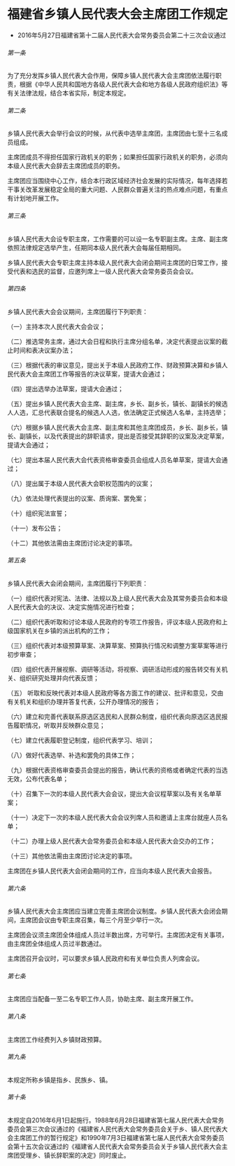 # 福建省乡镇人民代表大会主席团工作规定

- 2016年5月27日福建省第十二届人民代表大会常务委员会第二十三次会议通过

<!-- INFO END -->

###### 第一条

为了充分发挥乡镇人民代表大会作用，保障乡镇人民代表大会主席团依法履行职责，根据《中华人民共和国地方各级人民代表大会和地方各级人民政府组织法》等有关法律法规，结合本省实际，制定本规定。

###### 第二条

乡镇人民代表大会举行会议的时候，从代表中选举主席团，主席团由七至十三名成员组成。

主席团成员不得担任国家行政机关的职务；如果担任国家行政机关的职务，必须向本级人民代表大会辞去主席团成员的职务。

主席团应当围绕中心工作，结合本行政区域经济社会发展的实际情况，每年选择若干事关改革发展稳定全局的重大问题、人民群众普遍关注的热点难点问题，有重点有计划地开展工作。

###### 第三条

乡镇人民代表大会设专职主席，工作需要的可以设一名专职副主席。主席、副主席依照法律规定选举产生，任期同本级人民代表大会每届任期相同。

乡镇人民代表大会专职主席主持本级人民代表大会闭会期间主席团的日常工作，接受代表和选民的监督，应邀列席上一级人民代表大会常务委员会会议。

###### 第四条

乡镇人民代表大会会议期间，主席团履行下列职责：

（一）主持本次人民代表大会会议；

（二）推选常务主席，通过大会日程和执行主席分组名单，决定代表提出议案的截止时间和表决议案办法；

（三）根据代表的审议意见，提出关于本级人民政府工作、财政预算决算和乡镇人民代表大会主席团工作等报告的决议草案，提请大会通过；

（四）提出选举办法草案，提请大会通过；

（五）提出乡镇人民代表大会主席、副主席，乡长、副乡长，镇长、副镇长的候选人人选，汇总代表联合提名的候选人人选，依法确定正式候选人名单，主持选举；

（六）根据乡镇人民代表大会主席、副主席和其他主席团成员，乡长、副乡长，镇长、副镇长，以及代表提出的辞职请求，提出是否接受其辞职的议案及决定草案，提请大会通过；

（七）提出本届人民代表大会代表资格审查委员会组成人员名单草案，提请大会通过；

（八）提出属于本级人民代表大会职权范围内的议案；

（九）依法处理代表提出的议案、质询案、罢免案；

（十）组织宪法宣誓；

（十一）发布公告；

（十二）其他依法需由主席团讨论决定的事项。

###### 第五条

乡镇人民代表大会闭会期间，主席团履行下列职责：

（一）组织代表对宪法、法律、法规以及上级人民代表大会及其常务委员会和本级人民代表大会的决议、决定实施情况进行检查；

（二）组织代表听取和讨论本级人民政府的专项工作报告，评议本级人民政府和上级国家机关在乡镇的派出机构的工作；

（三）组织代表对本级预算草案、决算草案、预算执行情况和调整方案草案等进行初步审查；

（四）组织代表开展视察、调研等活动，将视察、调研活动形成的报告转交有关机关、组织研究处理并向代表反馈；

（五） 听取和反映代表对本级人民政府等各方面工作的建议、批评和意见，交由有关机关和组织办理并答复代表，公开办理情况的报告；

（六）建立和完善代表联系原选区选民和人民群众制度，组织代表向原选区选民报告履职情况，听取并反映群众意见；

（七）建立代表履职登记制度，组织代表学习、培训；

（八）做好代表选举、补选和罢免的具体工作；

（九）根据代表资格审查委员会提出的报告，确认代表的资格或者确定代表的当选无效，公布代表名单；

（十）召集下一次的本级人民代表大会会议，提出大会议程草案以及有关名单草案；

（十一）决定下一次的本级人民代表大会会议列席人员和邀请上主席台就座人员名单；

（十二）办理上级人民代表大会常务委员会和本级人民代表大会交办的工作；

（十三）其他依法需由主席团讨论决定的事项。

主席团在乡镇人民代表大会闭会期间的工作，应当向本级人民代表大会报告。

###### 第六条

乡镇人民代表大会主席团应当建立完善主席团会议制度。乡镇人民代表大会闭会期间，主席团会议由专职主席召集，每三个月至少举行一次。

主席团会议须主席团全体组成人员过半数出席，方可举行。主席团决定有关事项，由主席团全体组成人员过半数通过。

主席团召开会议时，可以要求乡镇人民政府和有关单位负责人列席会议。

###### 第七条

主席团应当配备一至二名专职工作人员，协助主席、副主席开展工作。

###### 第八条

主席团工作经费列入乡镇财政预算。

###### 第九条

本规定所称乡镇是指乡、民族乡、镇。

###### 第十条

本规定自2016年6月1日起施行。1988年6月28日福建省第七届人民代表大会常务委员会第三次会议通过的《福建省人民代表大会常务委员会关于乡、镇人民代表大会主席团工作的暂行规定》和1990年7月3日福建省第七届人民代表大会常务委员会第十五次会议通过的《福建省人民代表大会常务委员会关于乡镇人民代表大会主席团受理乡、镇长辞职案的决定》同时废止。
